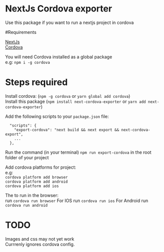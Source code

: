 # NextJs Cordova exporter
Use this package if you want to run a nextjs project in cordova  

#Requirements  

[NextJs](https://www.npmjs.com/package/next)  
[Cordova](https://www.npmjs.com/package/cordova)

You will need Cordova installed as a global package  
e.g: `npm i -g cordova`


# Steps required  
Install cordova: (`npm -g cordova` or `yarn global add cordova`)  
Install this package (`npm install next-cordova-exporter` or `yarn add next-cordova-exporter`)  

Add the following scripts to your `package.json` file:  
```
  "scripts": {
    "export-cordova": "next build && next export && next-cordova-export",
    ...
  },
```

Run the command (in your terminal) `npm run export-cordova` in the root folder of your project

Add cordova platforms for project:  
e.g:   
`cordova platform add browser`  
`cordova platform add android`  
`cordova platform add ios`  
  
The to run in the browser:  
run `cordova run browser`
For IOS
run `cordova run ios`
For Android 
run `cordova run android`


# TODO  
Images and css may not yet work  
Currrenly ignores cordova config.

